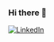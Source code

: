 ### Hi there 👋
<a href="https://www.linkedin.com/in/jasrz/" target="_blank"><img alt="LinkedIn" src="https://img.shields.io/badge/LinkedIn-@jasrz-blue?style=flat&logo=linkedin"></a>
<!--
**juansrz/juansrz** is a ✨ _special_ ✨ repository because its `README.md` (this file) appears on your GitHub profile.

Here are some ideas to get you started:

- 🔭 I’m currently working on ...
- 🌱 I’m currently learning ...
- 👯 I’m looking to collaborate on ...
- 🤔 I’m looking for help with ...
- 💬 Ask me about ...
- 📫 How to reach me: ...
- 😄 Pronouns: ...
- ⚡ Fun fact: ...
-->
